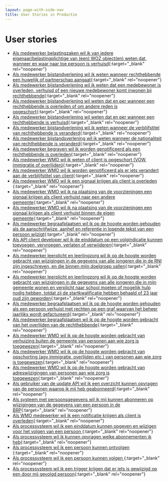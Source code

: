 ```yaml
---
layout: page-with-side-nav
title: User Stories in Productie
---
```


# User stories

- [Als medewerker belastingzaken wil ik van iedere eigenaar/belastingplichtige van (een) WOZ object(en) weten dat, wanneer en waar naar toe persoon is verhuisd](https://github.com/VNG-Realisatie/Haal-Centraal-BRP-Update-API/issues/75){:target="_blank" rel="noopener"}
- [Als medewerker bijstandverlening wil ik weten wanneer rechthebbende een huwelijk of partnerschap aangaat](https://github.com/VNG-Realisatie/Haal-Centraal-BRP-Update-API/issues/72){:target="_blank" rel="noopener"}
- [Als medewerker bijstandverlening wil ik weten dat een medebewoner is overleden, verhuisd of een nieuwe medebewoner komt inwonen bij rechthebbende](https://github.com/VNG-Realisatie/Haal-Centraal-BRP-Update-API/issues/71){:target="_blank" rel="noopener"}
- [Als medewerker bijstandverlening wil weten dat en per wanneer een rechthebbende is overleden of om andere reden is opgeschort](https://github.com/VNG-Realisatie/Haal-Centraal-BRP-Update-API/issues/70){:target="_blank" rel="noopener"}
- [Als medewerker bijstandverlening wil weten dat en per wanneer een rechthebbende is verhuisd](https://github.com/VNG-Realisatie/Haal-Centraal-BRP-Update-API/issues/69){:target="_blank" rel="noopener"}
- [Als medewerker bijstandverlening wil ik weten wanneer de verblijfstitel van rechthebbende is veranderd](https://github.com/VNG-Realisatie/Haal-Centraal-BRP-Update-API/issues/68){:target="_blank" rel="noopener"}
- [Als medewerker bijstandsverlening wil ik weten wanneer de nationaliteit van rechthebbende is veranderd](https://github.com/VNG-Realisatie/Haal-Centraal-BRP-Update-API/issues/67){:target="_blank" rel="noopener"}
- [Als medewerker begraven wil ik worden genotificeerd als een rechthebbende is overleden](https://github.com/VNG-Realisatie/Haal-Centraal-BRP-Update-API/issues/60){:target="_blank" rel="noopener"}
- [Als medewerker WMO wil ik weten of client is opgeschort (VOW, immigratie of overlijden)](https://github.com/VNG-Realisatie/Haal-Centraal-BRP-Update-API/issues/47){:target="_blank" rel="noopener"}
- [Als medewerker WMO wil ik worden genotificeerd als er iets verandert aan de verblijfstitel van client](https://github.com/VNG-Realisatie/Haal-Centraal-BRP-Update-API/issues/48){:target="_blank" rel="noopener"}
- [Als medewerker WMO wil ik een signaal krijgen als client is overleden ](https://github.com/VNG-Realisatie/Haal-Centraal-BRP-Update-API/issues/49){:target="_blank" rel="noopener"}
- [Als medewerker WMO wil ik na plaatsing van de voorzieningen een signaal krijgen als client verhuist naar een andere gemeente](https://github.com/VNG-Realisatie/Haal-Centraal-BRP-Update-API/issues/50){:target="_blank" rel="noopener"}
- [Als medewerker WMO wil ik na plaatsing van de voorzieningen een signaal krijgen als client verhuist binnen de eigen gemeente](https://github.com/VNG-Realisatie/Haal-Centraal-BRP-Update-API/issues/51){:target="_blank" rel="noopener"}
- [Als medewerker begraafplaatsen wil ik op de hoogte worden gehouden als de aanschrijfwijze, aanhef en referentie in lopende tekst van een persoon wijzigt](https://github.com/VNG-Realisatie/Haal-Centraal-BRP-Update-API/issues/29){:target="_blank" rel="noopener"}
- [Als API client developer wil ik de einddatum op een volgindicatie kunnen toevoegen, vervroegen, verlaten of verwijderen](https://github.com/VNG-Realisatie/Haal-Centraal-BRP-Update-API/issues/20){:target="_blank" rel="noopener"}
- [Als medewerker leerplicht en leerlingzorg wil ik op de hoogte worden gebracht van wijzigingen in de gegevens van alle jongeren die in de RNI zijn ingeschreven, en die binnen mijn doelgroep vallen](https://github.com/VNG-Realisatie/Haal-Centraal-BRP-Update-API/issues/14){:target="_blank" rel="noopener"}
- [Als medewerker leerplicht en leerlingzorg wil ik op de hoogte worden gebracht van wijzigingen in de gegevens van alle jongeren die in mijn gemeente wonen en verplicht naar school moeten of mogelijk hulp nodig hebben, totdat zij de startkwalificatie hebben behaald of 23 jaar oud zijn geworden](https://github.com/VNG-Realisatie/Haal-Centraal-BRP-Update-API/issues/13){:target="_blank" rel="noopener"}
- [Als medewerker begraafplaatsen wil ik op de hoogte worden gehouden als een persoon verhuist met rechten op een graf waarvan het beheer jaarlijks wordt gefactureerd](https://github.com/VNG-Realisatie/Haal-Centraal-BRP-Update-API/issues/12){:target="_blank" rel="noopener"}
- [Als medewerker begraafplaatsen wil ik op de hoogte worden gebracht van het overlijden van de rechthebbende](https://github.com/VNG-Realisatie/Haal-Centraal-BRP-Update-API/issues/11){:target="_blank" rel="noopener"}
- [Als medewerker WMO wil ik op de hoogte worden gebracht van verhuizing buiten de gemeente van personen aan wie zorg is toegewezen](https://github.com/VNG-Realisatie/Haal-Centraal-BRP-Update-API/issues/9){:target="_blank" rel="noopener"}
- [Als medewerker WMO wil ik op de hoogte worden gebracht van opschorting (agv immigratie, overlijden etc.) van personen aan wie zorg is toegewezen](https://github.com/VNG-Realisatie/Haal-Centraal-BRP-Update-API/issues/8){:target="_blank" rel="noopener"}
- [Als medewerker WMO wil ik op de hoogte worden gebracht van adreswijzigingen van personen aan wie zorg is toegewezen](https://github.com/VNG-Realisatie/Haal-Centraal-BRP-Update-API/issues/7){:target="_blank" rel="noopener"}
- [Als gebruiker van de update API wil ik een overzicht kunnen opvragen van de personen waarop ik mij heb geabonneerd](https://github.com/VNG-Realisatie/Haal-Centraal-BRP-Update-API/issues/3){:target="_blank" rel="noopener"}
- [Als systeem met persoonsgegevens wil ik mij kunnen abonneren op wijzigingen van de gegevens van een persoon  in de BRP](https://github.com/VNG-Realisatie/Haal-Centraal-BRP-Update-API/issues/1){:target="_blank" rel="noopener"}
- [Als WMO medewerker wil ik een notificatie krijgen als client is overleden](https://github.com/VNG-Realisatie/Haal-Centraal-BRP-Update-API/issues/54){:target="_blank" rel="noopener"}
- [Als processysteem wil ik een einddatum kunnen opgeven en wijzigen voor het volgen van een persoon  ](https://github.com/VNG-Realisatie/Haal-Centraal-BRP-Update-API/issues/31){:target="_blank" rel="noopener"}
- [Als processysteem wil ik kunnen opvragen welke abonnementen ik heb](https://github.com/VNG-Realisatie/Haal-Centraal-BRP-Update-API/issues/33){:target="_blank" rel="noopener"}
- [Als processysteem wil ik een persoon kunnen ontvolgen ](https://github.com/VNG-Realisatie/Haal-Centraal-BRP-Update-API/issues/34){:target="_blank" rel="noopener"}
- [Als processysteem wil ik een persoon kunnen volgen ](https://github.com/VNG-Realisatie/Haal-Centraal-BRP-Update-API/issues/35){:target="_blank" rel="noopener"}
- [Als processysteem wil ik een trigger krijgen dat er iets is gewijzigd op een door mij gevolgd persoon](https://github.com/VNG-Realisatie/Haal-Centraal-BRP-Update-API/issues/36){:target="_blank" rel="noopener"}

